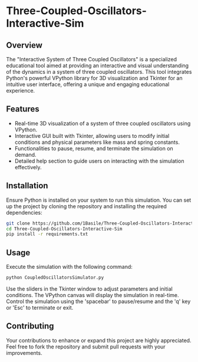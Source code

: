 # Three-Coupled-Oscillators-Interactive-Sim

## Overview
The "Interactive System of Three Coupled Oscillators" is a specialized educational tool aimed at providing an interactive and visual understanding of the dynamics in a system of three coupled oscillators. This tool integrates Python's powerful VPython library for 3D visualization and Tkinter for an intuitive user interface, offering a unique and engaging educational experience.

## Features
- Real-time 3D visualization of a system of three coupled oscillators using VPython.
- Interactive GUI built with Tkinter, allowing users to modify initial conditions and physical parameters like mass and spring constants.
- Functionalities to pause, resume, and terminate the simulation on demand.
- Detailed help section to guide users on interacting with the simulation effectively.

## Installation
Ensure Python is installed on your system to run this simulation. You can set up the project by cloning the repository and installing the required dependencies:

```bash
git clone https://github.com/1Basile/Three-Coupled-Oscillators-Interactive-Sim.git
cd Three-Coupled-Oscillators-Interactive-Sim
pip install -r requirements.txt
```


## Usage
Execute the simulation with the following command:
```bash
python CoupledOscillatorsSimulator.py
```

Use the sliders in the Tkinter window to adjust parameters and initial conditions. The VPython canvas will display the simulation in real-time. Control the simulation using the 'spacebar' to pause/resume and the 'q' key or 'Esc' to terminate or exit.

## Contributing
Your contributions to enhance or expand this project are highly appreciated. Feel free to fork the repository and submit pull requests with your improvements.

